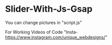 # Slider-With-Js-Gsap
You can change pictures in "script.js"

For Working Videos of Code "Insta-https://www.instagram.com/unique_webdesigns/"

